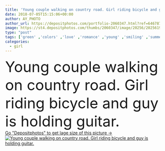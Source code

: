 ```yaml
---
title: 'Young couple walking on country road. Girl riding bicycle and guy is holding guitar.'
date: 2018-07-05T15:15:06+00:00
author: AY_PHOTO
author_url: https://depositphotos.com/portfolio-2060347.html?ref=64678756
image: https://st4.depositphotos.com/thumbs/2060347/image/20256/202561952/api_thumb_450.jpg?forcejpeg=true
type: "post"
tags: ['green' ,'colors' ,'love' ,'romance' ,'young' ,'smiling' ,'summer' ,'clothing' ,'sunlight' ,'happiness' ,'field' ,'nature' ,'autumn' ,'natural' ,'brown' ,'fall' ,'connection' ,'boots' ,'scarf' ,'first' ,'road' ,'fashion' ,'date' ,'sunset' ,'village' ,'couple' ,'two' ,'talking' ,'together' ,'bicycle' ,'bike' ,'dress' ,'country' ,'harmony' ,'walk' ,'outside' ,'guitar' ,'free' ,'laugh' ,'dating' ,'cornfield' ,'relationship' ,'combination' ,'conformity' ,'understanding' ,'goals' ,'compatibility' ,'joking' ,'concordance' ]
categories: 
  - girl
---
```

<div aling="center">
            <font size="60"> Young couple walking on country road. Girl riding bicycle and guy is holding guitar.</font>   
</div>
<div>
    <a href='https://st4.depositphotos.com/thumbs/2060347/image/20256/202561952/api_thumb_450.jpg?forcejpeg=true?ref=64678756' target=_blank > Go "Depositphotos" to get lage size of this picture ->
        <img href='https://st4.depositphotos.com/thumbs/2060347/image/20256/202561952/api_thumb_450.jpg?forcejpeg=true?ref=64678756' src='https://st4.depositphotos.com/2060347/20256/i/950/depositphotos_202561952-stock-photo-young-couple-walking-country-road.jpg?forcejpeg=true' alt='Young couple walking on country road. Girl riding bicycle and guy is holding guitar.' >
    </a>
</div>
